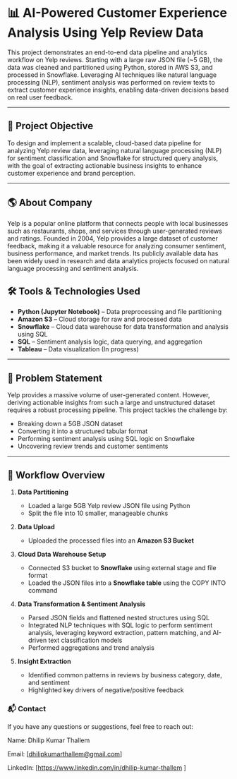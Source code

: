 # 📊 AI-Powered Customer Experience Analysis Using Yelp Review Data

This project demonstrates an end-to-end data pipeline and analytics workflow on Yelp reviews. Starting with a large raw JSON file (~5 GB), the data was cleaned and partitioned using Python, stored in AWS S3, and processed in Snowflake. Leveraging AI techniques like natural language processing (NLP), sentiment analysis was performed on review texts to extract customer experience insights, enabling data-driven decisions based on real user feedback.

---

## 🎯 Project Objective

To design and implement a scalable, cloud-based data pipeline for analyzing Yelp review data, leveraging natural language processing (NLP) for sentiment classification and Snowflake for structured query analysis, with the goal of extracting actionable business insights to enhance customer experience and brand perception.

---

## 🌎 About Company

Yelp is a popular online platform that connects people with local businesses such as restaurants, shops, and services through user-generated reviews and ratings. Founded in 2004, Yelp provides a large dataset of customer feedback, making it a valuable resource for analyzing consumer sentiment, business performance, and market trends. Its publicly available data has been widely used in research and data analytics projects focused on natural language processing and sentiment analysis.

## 🛠️ Tools & Technologies Used

- **Python (Jupyter Notebook)** – Data preprocessing and file partitioning  
- **Amazon S3** – Cloud storage for raw and processed data  
- **Snowflake** – Cloud data warehouse for data transformation and analysis using SQL  
- **SQL** – Sentiment analysis logic, data querying, and aggregation  
- **Tableau** – Data visualization (In progress) 

---

## 🧩 Problem Statement

Yelp provides a massive volume of user-generated content. However, deriving actionable insights from such a large and unstructured dataset requires a robust processing pipeline. This project tackles the challenge by:
- Breaking down a 5GB JSON dataset
- Converting it into a structured tabular format
- Performing sentiment analysis using SQL logic on Snowflake
- Uncovering review trends and customer sentiments

---

## 🔄 Workflow Overview

1. **Data Partitioning**  
   - Loaded a large 5GB Yelp review JSON file using Python  
   - Split the file into 10 smaller, manageable chunks

2. **Data Upload**  
   - Uploaded the processed files into an **Amazon S3 Bucket**

3. **Cloud Data Warehouse Setup**  
   - Connected S3 bucket to **Snowflake** using external stage and file format  
   - Loaded the JSON files into a **Snowflake table** using the COPY INTO command

4. **Data Transformation & Sentiment Analysis**  
   - Parsed JSON fields and flattened nested structures using SQL  
   - Integrated NLP techniques with SQL logic to perform sentiment analysis, leveraging keyword extraction, pattern matching, and AI-driven text classification models  
   - Performed aggregations and trend analysis

5. **Insight Extraction**  
   - Identified common patterns in reviews by business category, date, and sentiment  
   - Highlighted key drivers of negative/positive feedback

### 📬 Contact
If you have any questions or suggestions, feel free to reach out:

Name: Dhilip Kumar Thallem

Email: [dhilipkumarthallem@gmail.com]

LinkedIn: [https://www.linkedin.com/in/dhilip-kumar-thallem ]

